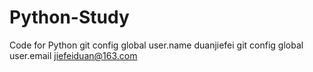 # Python-Study
Code for Python
git config global user.name duanjiefei
git config global user.email jiefeiduan@163.com

